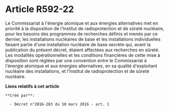 # Article R592-22

Le Commissariat à l'énergie atomique et aux énergies alternatives met en priorité à la disposition de l'Institut de
radioprotection et de sûreté nucléaire, pour les besoins des programmes de recherches définis et menés par ce dernier, les
installations nucléaires de base et les installations individuelles faisant partie d'une installation nucléaire de base
secrète qui, avant la publication du présent décret, étaient affectées aux recherches en sûreté. Les modalités
opérationnelles et les conditions financières de cette mise à disposition sont réglées par une convention entre le
Commissariat à l'énergie atomique et aux énergies alternatives, en sa qualité d'exploitant nucléaire des installations, et
l'Institut de radioprotection et de sûreté nucléaire.

**Liens relatifs à cet article**

	**Créé par**:

	  - Décret n°2016-283 du 10 mars 2016 - art. 1
